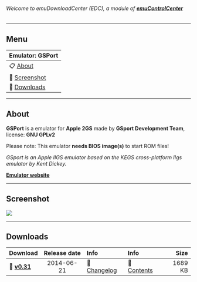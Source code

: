###### Welcome to emuDownloadCenter (EDC), a module of [**emuControlCenter**](https://github.com/PhoenixInteractiveNL/emuControlCenter/wiki/)
***
## Menu
| **Emulator: GSPort** |
|:---------|
| :clipboard: [About](#about) |
| :sunrise: [Screenshot](#screenshot) |
| :floppy_disk: [Downloads](#downloads) |
***
## About
**GSPort** is a emulator for **Apple 2GS** made by **GSport Development Team**, license: **GNU GPLv2**

Please note: This emulator **needs BIOS image(s)** to start ROM files!

_GSport is an Apple IIGS emulator based on the KEGS cross-platform IIgs emulator by Kent Dickey._

[**Emulator website**](http://gsport.sourceforge.net/index.html)
***
## Screenshot
![](https://raw.githubusercontent.com/PhoenixInteractiveNL/emuDownloadCenter/master/hooks/gsport/screen.jpg)
***
## Downloads
| Download | Release date  | Info       | Info       | Size       |
|:---------|:-------------:|:-----------|:-----------|-----------:|
| :floppy_disk: [**v0.31**](https://github.com/PhoenixInteractiveNL/edc-repo0002/raw/master/gsport/0.31.7z) | 2014-06-21 | :page_facing_up: [Changelog](https://github.com/PhoenixInteractiveNL/edc-repo0002/blob/master/gsport/0.31_changelog.txt) | :mag_right: [Contents](https://github.com/PhoenixInteractiveNL/edc-repo0002/blob/master/gsport/0.31_contents.txt) | 1689 KB |
